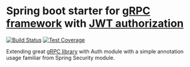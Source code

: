 # Spring boot starter for [gRPC framework](https://grpc.io/) with [JWT authorization](https://jwt.io/) 

[![Build Status](https://travis-ci.com/majusko/grpc-jwt-spring-boot-starter.svg?branch=master)](https://travis-ci.com/majusko/grpc-jwt-spring-boot-starter)
[![Test Coverage](https://codecov.io/gh/majusko/grpc-jwt-spring-boot-starter/branch/master/graph/badge.svg)](https://codecov.io/gh/majusko/grpc-jwt-spring-boot-starter/branch/master)

Extending great [gRPC library](https://github.com/LogNet/grpc-spring-boot-starter) with Auth module with a simple annotation usage familiar from Spring Security module.